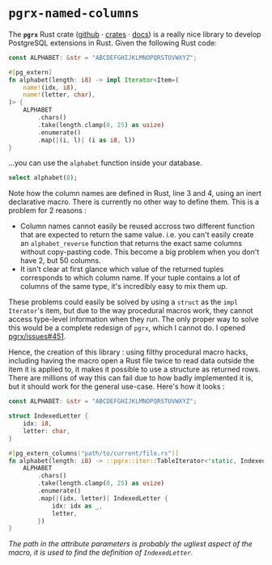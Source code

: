 # `pgrx-named-columns`

The **`pgrx`** Rust crate ([github](https://github.com/pgcentralfoundation/pgrx) · [crates](https://crates.io/crates/pgrx) · [docs](https://docs.rs/pgrx/latest/pgrx/)) is a really nice library to develop PostgreSQL extensions in Rust. Given the following Rust code:

```rust
const ALPHABET: &str = "ABCDEFGHIJKLMNOPQRSTUVWXYZ";

#[pg_extern]
fn alphabet(length: i8) -> impl Iterator<Item=(
    name!(idx, i8),
    name!(letter, char),
)> {
    ALPHABET
        .chars()
        .take(length.clamp(0, 25) as usize)
        .enumerate()
        .map(|(i, l)| (i as i8, l))
}
```

...you can use the `alphabet` function inside your database.

```sql
select alphabet(8);
```

Note how the column names are defined in Rust, line 3 and 4, using an inert declarative macro. There is currently no other way to define them. This is a problem for 2 reasons :

* Column names cannot easily be reused accross two different function that are expected to return the same value. i.e. you can't easily create an `alphabet_reverse` function that returns the exact same columns without copy-pasting code. This become a big problem when you don't have 2, but 50 columns.
* It isn't clear at first glance which value of the returned tuples corresponds to which column name. If your tuple contains a lot of columns of the same type, it's incredibly easy to mix them up.

These problems could easily be solved by using a `struct` as the `impl Iterator`'s item, but due to the way procedural macros work, they cannot access type-level information when they run. The only proper way to solve this would be a complete redesign of `pgrx`, which I cannot do. I opened [pgrx/issues#451](https://github.com/pgcentralfoundation/pgrx/issues/451).

Hence, the creation of this library : using filthy procedural macro hacks, including having the macro open a Rust file twice to read data outside the item it is applied to, it makes it possible to use a structure as returned rows. There are millions of way this can fail due to how badly implemented it is, but it should work for the general use-case. Here's how it looks :

```rust
const ALPHABET: &str = "ABCDEFGHIJKLMNOPQRSTUVWXYZ";

struct IndexedLetter {
    idx: i8,
    letter: char,
}

#[pg_extern_columns("path/to/current/file.rs")]
fn alphabet(length: i8) -> ::pgrx::iter::TableIterator<'static, IndexedLetter> {
    ALPHABET
        .chars()
        .take(length.clamp(0, 25) as usize)
        .enumerate()
        .map(|(idx, letter)| IndexedLetter {
            idx: idx as _,
            letter,
        })
}
```

_The path in the attribute parameters is probably the ugliest aspect of the macro, it is used to find the definition of `IndexedLetter`._
